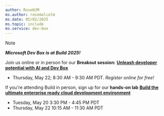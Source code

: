 ```yaml
---
author: RoseHJM
ms.author: rosemalcolm
ms.date: 05/02/2025
ms.topic: include
ms.service: dev-box
---
```


> [!NOTE]
> ***Microsoft Dev Box is at Build 2025!***
> 
> Join us online or in person for our **Breakout session:** [**Unleash developer potential with AI and Dev Box**](https://build.microsoft.com/sessions/BRK127?source=sessions) 
> - Thursday, May 22; 8:30 AM - 9:30 AM PDT. *Register online for free!*
> 
> If you're attending Build in person, sign up for our **hands-on lab** [**Build the ultimate enterprise ready cloud development environment**](https://build.microsoft.com/sessions/LAB308?source=sessions) 
> - Tuesday, May 20 3:30 PM - 4:45 PM PDT
> - Thursday, May 22 10:15 AM - 11:30 AM PDT
